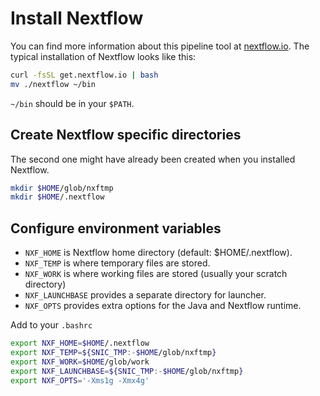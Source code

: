 # Install Nextflow
You can find more information about this pipeline tool at [nextflow.io](http://www.nextflow.io/). The typical installation of Nextflow looks like this:
```bash
curl -fsSL get.nextflow.io | bash
mv ./nextflow ~/bin
```
`~/bin` should be in your `$PATH`.

## Create Nextflow specific directories
The second one might have already been created when you installed Nextflow.
```bash
mkdir $HOME/glob/nxftmp
mkdir $HOME/.nextflow
```

## Configure environment variables
- `NXF_HOME` is Nextflow home directory (default: $HOME/.nextflow).
- `NXF_TEMP` is where temporary files are stored.
- `NXF_WORK` is where working files are stored (usually your scratch directory)
- `NXF_LAUNCHBASE` provides a separate directory for launcher.
- `NXF_OPTS` provides extra options for the Java and Nextflow runtime.

Add to your `.bashrc`
```bash
export NXF_HOME=$HOME/.nextflow
export NXF_TEMP=${SNIC_TMP:-$HOME/glob/nxftmp}
export NXF_WORK=$HOME/glob/work
export NXF_LAUNCHBASE=${SNIC_TMP:-$HOME/glob/nxftmp}
export NXF_OPTS='-Xms1g -Xmx4g'
```
